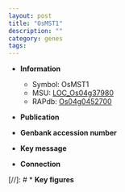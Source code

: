 ```yaml
---
layout: post
title: "OsMST1"
description: ""
category: genes
tags: 
---
```


* **Information**  
    + Symbol: OsMST1  
    + MSU: [LOC_Os04g37980](http://rice.uga.edu/cgi-bin/ORF_infopage.cgi?orf=LOC_Os04g37980)  
    + RAPdb: [Os04g0452700](http://rapdb.dna.affrc.go.jp/viewer/gbrowse_details/irgsp1?name=Os04g0452700)  

* **Publication**  

* **Genbank accession number**  

* **Key message**  

* **Connection**  

[//]: # * **Key figures**  


